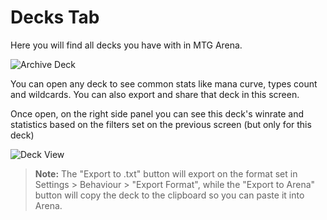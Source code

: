 # Decks Tab

Here you will find all decks you have with in MTG Arena.

![Archive Deck](deck-archive)

You can open any deck to see common stats like mana curve, types count and wildcards. You can also export and share that deck in this screen.

Once open, on the right side panel you can see this deck's winrate and statistics based on the filters set on the previous screen (but only for this deck)

![Deck View](deck-view)

> **Note:** The "Export to .txt" button will export on the format set in Settings > Behaviour > "Export Format", while the "Export to Arena" button will copy the deck to the clipboard so you can paste it into Arena.